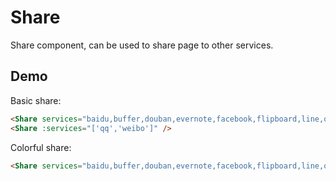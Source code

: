 # Share

Share component, can be used to share page to other services.

<!-- more -->

## Demo

Basic share:

<Share services="baidu,buffer,douban,evernote,facebook,flipboard,line,qq,qrcode,reddit,skype,telegram,twitter,whatsapp,weibo" />
<Share :services="['qq','weibo']" />

```md
<Share services="baidu,buffer,douban,evernote,facebook,flipboard,line,qq,qrcode,reddit,skype,telegram,twitter,whatsapp,weibo" />
<Share :services="['qq','weibo']" />
```

Colorful share:

<Share services="baidu,buffer,douban,evernote,facebook,flipboard,line,qq,qrcode,reddit,skype,telegram,twitter,whatsapp,weibo" colorful />

```md
<Share services="baidu,buffer,douban,evernote,facebook,flipboard,line,qq,qrcode,reddit,skype,telegram,twitter,whatsapp,weibo" colorful />
```
